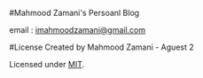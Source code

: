 #Mahmood Zamani's Persoanl Blog

email : imahmoodzamani@gmail.com

#License
Created by Mahmood Zamani - Aguest 2

Licensed under [MIT](https://github.com/imahmoodz/imahmoodz.github.io/blob/master/LICENSE).
